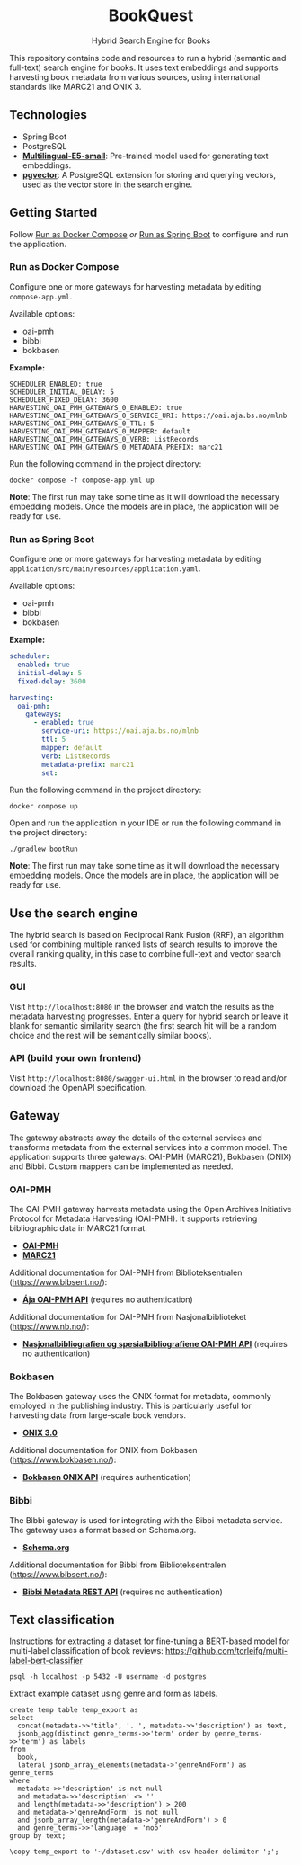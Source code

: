 <h1 align="center">BookQuest</h1>
<p align="center">Hybrid Search Engine for Books</p>

This repository contains code and resources to run a hybrid (semantic and full-text) search engine for books.
It uses text embeddings and supports harvesting book metadata from various sources, using international standards
like MARC21 and ONIX 3.

## Technologies

- Spring Boot
- PostgreSQL
- **[Multilingual-E5-small](https://huggingface.co/intfloat/multilingual-e5-small)**: Pre-trained model used for 
  generating text embeddings.
- **[pgvector](https://github.com/pgvector/pgvector)**: A PostgreSQL extension for storing and querying vectors, used as
  the vector store in the search engine.

## Getting Started

Follow [Run as Docker Compose](#run-as-docker-compose) *or* [Run as Spring Boot](#run-as-spring-boot) to configure and
run the application.

### Run as Docker Compose

Configure one or more gateways for harvesting metadata by editing
```compose-app.yml```.

Available options:

- oai-pmh
- bibbi
- bokbasen
 
**Example:**

```
SCHEDULER_ENABLED: true
SCHEDULER_INITIAL_DELAY: 5
SCHEDULER_FIXED_DELAY: 3600
HARVESTING_OAI_PMH_GATEWAYS_0_ENABLED: true
HARVESTING_OAI_PMH_GATEWAYS_0_SERVICE_URI: https://oai.aja.bs.no/mlnb
HARVESTING_OAI_PMH_GATEWAYS_0_TTL: 5
HARVESTING_OAI_PMH_GATEWAYS_0_MAPPER: default
HARVESTING_OAI_PMH_GATEWAYS_0_VERB: ListRecords
HARVESTING_OAI_PMH_GATEWAYS_0_METADATA_PREFIX: marc21
```

Run the following command in the project directory:

```shell
docker compose -f compose-app.yml up 
```

**Note**: 
The first run may take some time as it will download the necessary embedding models. Once the models are in place, the
application will be ready for use.

### Run as Spring Boot

Configure one or more gateways for harvesting metadata by editing
```application/src/main/resources/application.yaml```.

Available options:

- oai-pmh
- bibbi
- bokbasen

**Example:**

```yaml
scheduler:
  enabled: true
  initial-delay: 5
  fixed-delay: 3600

harvesting:
  oai-pmh:
    gateways:
      - enabled: true
        service-uri: https://oai.aja.bs.no/mlnb
        ttl: 5
        mapper: default
        verb: ListRecords
        metadata-prefix: marc21
        set:
```

Run the following command in the project directory:

```shell
docker compose up
```

Open and run the application in your IDE or run the following command in the project directory:

```shell
./gradlew bootRun
```

**Note**:
The first run may take some time as it will download the necessary embedding models. Once the models are in place, the
application will be ready for use.

## Use the search engine

The hybrid search is based on Reciprocal Rank Fusion (RRF), an algorithm used for combining multiple ranked lists of 
search results to improve the overall ranking quality, in this case to combine full-text and vector search results.

### GUI

Visit ```http://localhost:8080``` in the browser and watch the results as the metadata harvesting progresses. Enter a 
query for hybrid search or leave it blank for semantic similarity search (the first search hit will be a random choice 
and the rest will be semantically similar books).

### API (build your own frontend)

Visit ```http://localhost:8080/swagger-ui.html``` in the browser to read and/or download the OpenAPI specification.

## Gateway

The gateway abstracts away the details of the external services and transforms metadata from the external services into
a common model. The application supports three gateways: OAI-PMH (MARC21), Bokbasen (ONIX) and Bibbi. Custom mappers can
be implemented as needed.

### OAI-PMH

The OAI-PMH gateway harvests metadata using the Open Archives Initiative Protocol for Metadata Harvesting (OAI-PMH). It
supports retrieving bibliographic data in MARC21 format.

- **[OAI-PMH](https://www.openarchives.org/pmh/)**
- **[MARC21](https://www.loc.gov/marc/bibliographic/)**

Additional documentation for OAI-PMH from Biblioteksentralen (https://www.bibsent.no/):

- **[Ája OAI-PMH API](https://doc.aja.bs.no/hente/bibliografiske-data/oai-pmh.html)** (requires no authentication)

Additional documentation for OAI-PMH from Nasjonalbiblioteket (https://www.nb.no/):

- **[Nasjonalbibliografien og spesialbibliografiene OAI-PMH API](https://bibliotekutvikling.no/kunnskapsorganisering/metadata-fra-nasjonalbiblioteket/hosting-av-nasjonalbibliografien-og-spesialbibliografien/)** (requires no authentication)

### Bokbasen

The Bokbasen gateway uses the ONIX format for metadata, commonly employed in the publishing industry. This is
particularly useful for harvesting data from large-scale book vendors.

- **[ONIX 3.0](https://www.editeur.org/93/Release-3.0-and-3.1-Downloads/)**

Additional documentation for ONIX from Bokbasen (https://www.bokbasen.no/):

- **[Bokbasen ONIX API](https://bokbasen.jira.com/wiki/spaces/api/pages/67993632/ONIX)** (requires authentication)

### Bibbi

The Bibbi gateway is used for integrating with the Bibbi metadata service. The gateway uses a format based on
Schema.org.

- **[Schema.org](https://schema.org/)**

Additional documentation for Bibbi from Biblioteksentralen (https://www.bibsent.no/):

- **[Bibbi Metadata REST API](https://bibliografisk.bs.no/#/)** (requires no authentication)

## Text classification

Instructions for extracting a dataset for fine-tuning a BERT-based model for multi-label classification of book
reviews: https://github.com/torleifg/multi-label-bert-classifier

```shell
psql -h localhost -p 5432 -U username -d postgres
```

Extract example dataset using genre and form as labels.

```postgresql
create temp table temp_export as
select
  concat(metadata->>'title', '. ', metadata->>'description') as text,
  jsonb_agg(distinct genre_terms->>'term' order by genre_terms->>'term') as labels
from
  book,
  lateral jsonb_array_elements(metadata->'genreAndForm') as genre_terms
where
  metadata->>'description' is not null
  and metadata->>'description' <> ''
  and length(metadata->>'description') > 200
  and metadata->'genreAndForm' is not null
  and jsonb_array_length(metadata->'genreAndForm') > 0
  and genre_terms->>'language' = 'nob'
group by text;
```

```shell
\copy temp_export to '~/dataset.csv' with csv header delimiter ';';
```